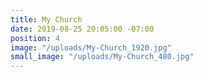 ```yaml
---
title: My Church
date: 2019-08-25 20:05:00 -07:00
position: 4
image: "/uploads/My-Church_1920.jpg"
small_image: "/uploads/My-Church_480.jpg"
---
```


